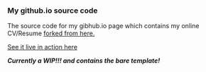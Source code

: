 ### My github.io source code

The source code for my gibhub.io page which contains my online CV/Resume [forked from here.](https://github.com/sharu725/online-cv)


[See it live in action here](https://venomouscyanide.github.io/)


***Currently a WIP!!! and contains the bare template!***
